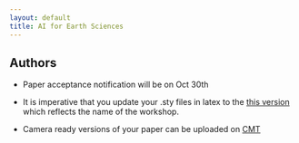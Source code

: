 ```yaml
---
layout: default
title: AI for Earth Sciences
--- 
```



## Authors

* Paper acceptance notification will be on Oct 30th

* It is imperative that you update your .sty files in latex to the [this version](https://raw.githubusercontent.com/ai4earthscience/neurips-2020-workshop/master/misc/neurips_2020.sty) which reflects the name of the workshop. 

* Camera ready versions of your paper can be uploaded on [CMT](https://cmt3.research.microsoft.com/AI4EARTHNEURIPS2020)  

